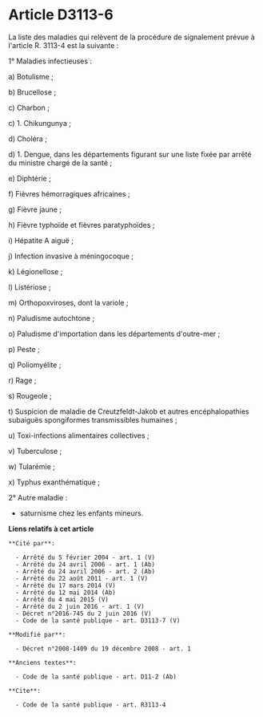 # Article D3113-6

La liste des maladies qui relèvent de la procédure de signalement prévue à l'article R. 3113-4 est la suivante : 

1° Maladies infectieuses : 

a) Botulisme ; 

b) Brucellose ; 

c) Charbon ; 

c) 1. Chikungunya ; 

d) Choléra ; 

d) 1. Dengue, dans les départements figurant sur une liste fixée par arrêté du ministre chargé de la santé ; 

e) Diphtérie ; 

f) Fièvres hémorragiques africaines ; 

g) Fièvre jaune ; 

h) Fièvre typhoïde et fièvres paratyphoïdes ; 

i) Hépatite A aiguë ; 

j) Infection invasive à méningocoque ; 

k) Légionellose ; 

l) Listériose ; 

m) Orthopoxviroses, dont la variole ; 

n) Paludisme autochtone ; 

o) Paludisme d'importation dans les départements d'outre-mer ; 

p) Peste ; 

q) Poliomyélite ; 

r) Rage ; 

s) Rougeole ; 

t) Suspicion de maladie de Creutzfeldt-Jakob et autres encéphalopathies subaiguës spongiformes transmissibles humaines ; 

u) Toxi-infections alimentaires collectives ; 

v) Tuberculose ; 

w) Tularémie ; 

x) Typhus exanthématique ; 

2° Autre maladie :

- saturnisme chez les enfants mineurs.

**Liens relatifs à cet article**

	**Cité par**:

	  - Arrêté du 5 février 2004 - art. 1 (V)
	  - Arrêté du 24 avril 2006 - art. 1 (Ab)
	  - Arrêté du 24 avril 2006 - art. 2 (Ab)
	  - Arrêté du 22 août 2011 - art. 1 (V)
	  - Arrêté du 17 mars 2014 (V)
	  - Arrêté du 12 mai 2014 (Ab)
	  - Arrêté du 4 mai 2015 (V)
	  - Arrêté du 2 juin 2016 - art. 1 (V)
	  - Décret n°2016-745 du 2 juin 2016 (V)
	  - Code de la santé publique - art. D3113-7 (V)

	**Modifié par**:

	  - Décret n°2008-1409 du 19 décembre 2008 - art. 1

	**Anciens textes**:

	  - Code de la santé publique - art. D11-2 (Ab)

	**Cite**:

	  - Code de la santé publique - art. R3113-4

